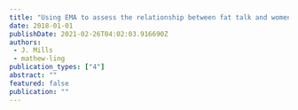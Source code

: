 ```yaml
---
title: "Using EMA to assess the relationship between fat talk and women's body image experiences"
date: 2018-01-01
publishDate: 2021-02-26T04:02:03.916690Z
authors: 
 - J. Mills
 - mathew-ling
publication_types: ["4"]
abstract: ""
featured: false
publication: ""
---
```


